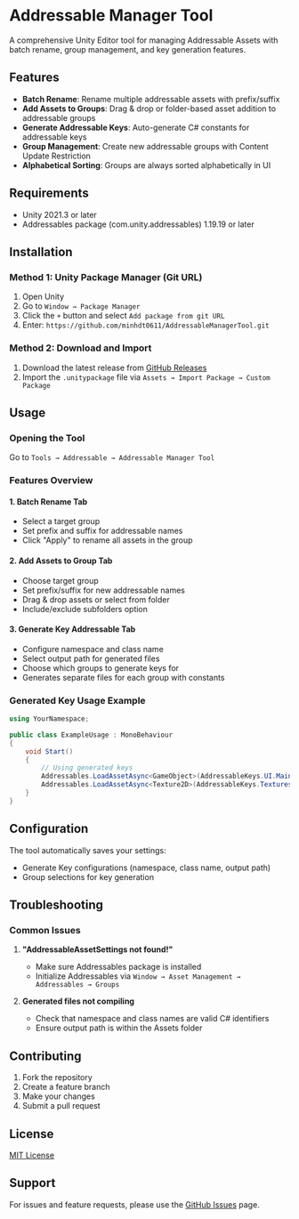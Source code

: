 # Addressable Manager Tool

A comprehensive Unity Editor tool for managing Addressable Assets with batch rename, group management, and key generation features.

## Features

- **Batch Rename**: Rename multiple addressable assets with prefix/suffix
- **Add Assets to Groups**: Drag & drop or folder-based asset addition to addressable groups
- **Generate Addressable Keys**: Auto-generate C# constants for addressable keys
- **Group Management**: Create new addressable groups with Content Update Restriction
- **Alphabetical Sorting**: Groups are always sorted alphabetically in UI

## Requirements

- Unity 2021.3 or later
- Addressables package (com.unity.addressables) 1.19.19 or later

## Installation

### Method 1: Unity Package Manager (Git URL)
1. Open Unity
2. Go to `Window → Package Manager`
3. Click the `+` button and select `Add package from git URL`
4. Enter: `https://github.com/minhdt0611/AddressableManagerTool.git`

### Method 2: Download and Import
1. Download the latest release from [GitHub Releases](https://github.com/yourusername/AddressableManagerTool/releases)
2. Import the `.unitypackage` file via `Assets → Import Package → Custom Package`

## Usage

### Opening the Tool
Go to `Tools → Addressable → Addressable Manager Tool`

### Features Overview

#### 1. Batch Rename Tab
- Select a target group
- Set prefix and suffix for addressable names
- Click "Apply" to rename all assets in the group

#### 2. Add Assets to Group Tab
- Choose target group
- Set prefix/suffix for new addressable names
- Drag & drop assets or select from folder
- Include/exclude subfolders option

#### 3. Generate Key Addressable Tab
- Configure namespace and class name
- Select output path for generated files
- Choose which groups to generate keys for
- Generates separate files for each group with constants

### Generated Key Usage Example

```csharp
using YourNamespace;

public class ExampleUsage : MonoBehaviour
{
    void Start()
    {
        // Using generated keys
        Addressables.LoadAssetAsync<GameObject>(AddressableKeys.UI.MainMenuPanel);
        Addressables.LoadAssetAsync<Texture2D>(AddressableKeys.Textures.PlayerAvatar);
    }
}
```

## Configuration

The tool automatically saves your settings:
- Generate Key configurations (namespace, class name, output path)
- Group selections for key generation

## Troubleshooting

### Common Issues
1. **"AddressableAssetSettings not found!"**
   - Make sure Addressables package is installed
   - Initialize Addressables via `Window → Asset Management → Addressables → Groups`

2. **Generated files not compiling**
   - Check that namespace and class names are valid C# identifiers
   - Ensure output path is within the Assets folder

## Contributing

1. Fork the repository
2. Create a feature branch
3. Make your changes
4. Submit a pull request

## License

[MIT License](LICENSE.md)

## Support

For issues and feature requests, please use the [GitHub Issues](https://github.com/minhdt0611/AddressableManagerTool/issues) page.